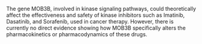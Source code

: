 The gene MOB3B, involved in kinase signaling pathways, could theoretically affect the effectiveness and safety of kinase inhibitors such as Imatinib, Dasatinib, and Sorafenib, used in cancer therapy. However, there is currently no direct evidence showing how MOB3B specifically alters the pharmacokinetics or pharmacodynamics of these drugs.